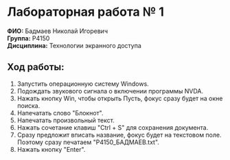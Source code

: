 # Лабораторная работа № 1

**ФИО:** Бадмаев Николай Игоревич  
**Группа:** Р4150  
**Дисциплина:** Технологии экранного доступа  

## Ход работы:
1. Запустить операционную систему Windows.
2. Подождать звукового сигнала о включении программы NVDA. 
3. Нажать кнопку Win, чтобы открыть Пусть, фокус сразу будет на окне поиска.
4. Напечатать слово "Блокнот".
5. Напечатать произвольный текст.
6. Нажать сочетание клавиш "Ctrl + S" для сохранения документа.
7. Сразу предложит вписать название, фокус будет на текстовом поле. Поэтому сразу печатаем "Р4150_БАДМАЕВ.txt".
8. Нажать кнопку "Enter".

